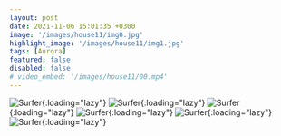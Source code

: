 ```yaml
---
layout: post
date: 2021-11-06 15:01:35 +0300
image: '/images/house11/img0.jpg'
highlight_image: '/images/house11/img1.jpg'
tags: [Aurora]
featured: false
disabled: false
# video_embed: '/images/house11/00.mp4'
---
```


![Surfer]({{site.baseurl}}/images/house11/img3.jpg){:loading="lazy"}
![Surfer]({{site.baseurl}}/images/house11/img4.jpg){:loading="lazy"}
![Surfer]({{site.baseurl}}/images/house11/img5.jpg){:loading="lazy"}
![Surfer]({{site.baseurl}}/images/house11/img6.jpg){:loading="lazy"}
![Surfer]({{site.baseurl}}/images/house11/img7.jpg){:loading="lazy"}
![Surfer]({{site.baseurl}}/images/house11/img8.jpg){:loading="lazy"}

